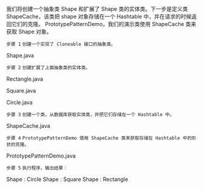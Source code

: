 我们将创建一个抽象类 Shape 和扩展了 Shape 类的实体类。下一步是定义类 ShapeCache，该类把 shape 对象存储在一个 Hashtable 中，并在请求的时候返回它们的克隆。
PrototypePatternDemo，我们的演示类使用 ShapeCache 类来获取 Shape 对象。


``步骤 1``
``创建一个实现了 Cloneable 接口的抽象类。``

Shape.java

``步骤 2``
``创建扩展了上面抽象类的实体类。``

Rectangle.java

Square.java

Circle.java


``步骤 3``
``创建一个类，从数据库获取实体类，并把它们存储在一个 Hashtable 中。``

ShapeCache.java


``步骤 4``
``PrototypePatternDemo 使用 ShapeCache 类来获取存储在 Hashtable 中的形状的克隆。``

PrototypePatternDemo.java


``步骤 5``
``执行程序，输出结果：``

Shape : Circle
Shape : Square
Shape : Rectangle